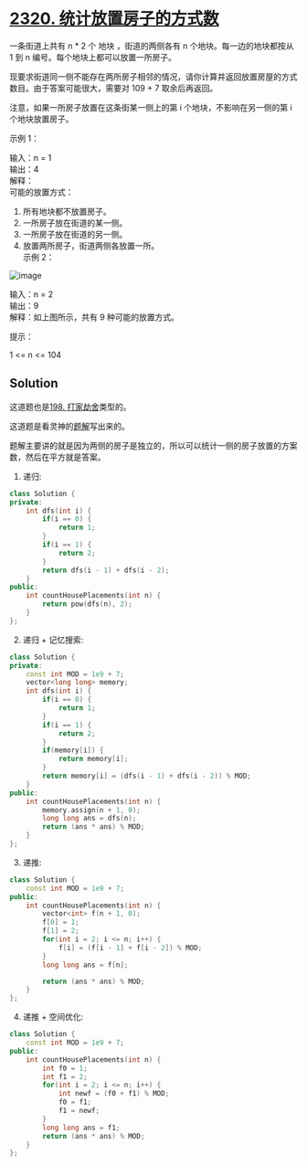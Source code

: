 # [2320. 统计放置房子的方式数](https://leetcode.cn/problems/count-number-of-ways-to-place-houses/description/)
一条街道上共有 n * 2 个 地块 ，街道的两侧各有 n 个地块。每一边的地块都按从 1 到 n 编号。每个地块上都可以放置一所房子。

现要求街道同一侧不能存在两所房子相邻的情况，请你计算并返回放置房屋的方式数目。由于答案可能很大，需要对 109 + 7 取余后再返回。

注意，如果一所房子放置在这条街某一侧上的第 i 个地块，不影响在另一侧的第 i 个地块放置房子。

 

示例 1：

输入：n = 1  
输出：4  
解释：  
可能的放置方式：  
1. 所有地块都不放置房子。  
2. 一所房子放在街道的某一侧。  
3. 一所房子放在街道的另一侧。  
4. 放置两所房子，街道两侧各放置一所。  
示例 2：  

![image](https://github.com/user-attachments/assets/151cb5ad-5f39-480c-8c3c-ef1e178b4078)

输入：n = 2  
输出：9  
解释：如上图所示，共有 9 种可能的放置方式。  
 

提示：

1 <= n <= 104

## Solution
这道题也是[198. 打家劫舍](./198.%20打家劫舍)类型的。

这道题是看灵神的[题解](https://leetcode.cn/problems/count-number-of-ways-to-place-houses/solutions/1625979/d-by-endlesscheng-gybx)写出来的。

题解主要讲的就是因为两侧的房子是独立的，所以可以统计一侧的房子放置的方案数，然后在平方就是答案。

1. 递归:
```cpp
class Solution {
private:
    int dfs(int i) {
        if(i == 0) {
            return 1;
        }
        if(i == 1) {
            return 2;
        }
        return dfs(i - 1) + dfs(i - 2);
    }
public:
    int countHousePlacements(int n) {
        return pow(dfs(n), 2);
    }
};
```
2. 递归 + 记忆搜索:
```cpp
class Solution {
private:
    const int MOD = 1e9 + 7;
    vector<long long> memory;
    int dfs(int i) {
        if(i == 0) {
            return 1;
        }
        if(i == 1) {
            return 2;
        }
        if(memory[i]) {
            return memory[i];
        }
        return memory[i] = (dfs(i - 1) + dfs(i - 2)) % MOD;
    }
public:
    int countHousePlacements(int n) {
        memory.assign(n + 1, 0);
        long long ans = dfs(n);
        return (ans * ans) % MOD;
    }
};
```
3. 递推:
```cpp
class Solution {
    const int MOD = 1e9 + 7;
public:
    int countHousePlacements(int n) {
        vector<int> f(n + 1, 0);
        f[0] = 1;
        f[1] = 2;
        for(int i = 2; i <= n; i++) {
            f[i] = (f[i - 1] + f[i - 2]) % MOD;
        }
        long long ans = f[n];

        return (ans * ans) % MOD;
    }
};
```
4. 递推 + 空间优化:
```cpp
class Solution {
    const int MOD = 1e9 + 7;
public:
    int countHousePlacements(int n) {
        int f0 = 1;
        int f1 = 2;
        for(int i = 2; i <= n; i++) {
            int newf = (f0 + f1) % MOD;
            f0 = f1;
            f1 = newf;
        }
        long long ans = f1;
        return (ans * ans) % MOD;
    }
};
```
